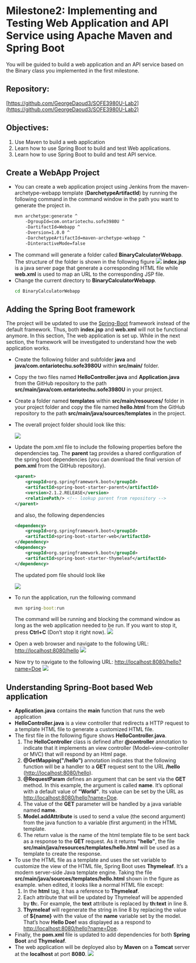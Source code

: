 # Milestone2: Implementing and Testing Web Application and API Service using Apache Maven and Spring Boot
You will be guided to build a web application and an API service based on the Binary class you implemented in the first milestone.
## Repository:
[https://github.com/GeorgeDaoud3/SOFE3980U-Lab2](https://github.com/GeorgeDaoud3/SOFE3980U-Lab2)

## Objectives:
1. Use Maven to build a web application
2. Learn how to use Spring Boot to build and test Web applications.
3. Learn how to use Spring Boot to build and test API service.

## Create a WebApp Project
* You can create a web application project using Jenkins from the maven-archetype-webapp template (**DarchetypeArtifactId**) by running the following command in the command window in the path you want to generate the project in.
    ``` cmd
    mvn archetype:generate ^
    	-DgroupId=com.ontariotechu.sofe3980U ^
    	-DartifactId=Webapp ^
    	-Dversion=1.0.0 ^
    	-DarchetypeArtifactId=maven-archetype-webapp ^
    	-DinteractiveMode=false
    ```
* The command will generate a folder called **BinaryCalculatorWebapp**. The structure of the folder is shown in the following figure
    ![](images/sq2_1.jpg)
    **index.jsp** is a java server page that generate a corresponding HTML file while **web.xml** is used to map an URL to the corresponding JSP file.
*	Change the current directory to **BinaryCalculatorWebapp**.
    ``` cmd
    cd BinaryCalculatorWebapp
    ```
## Adding the Spring Boot framework
The project will be updated to use the [Spring-Boot](https://spring.io/projects/spring-boot) framework instead of the default framework. Thus, both **index.jsp** and **web.xml** will not be functional anymore. In this section, The web application is set up. While in the next section, the framework will be investigated to understand how the web application works.  
*	Create the following folder and subfolder **java** and **java/com.ontariotechu.sofe3980U** within **src/main/** folder.
*	Copy the two files named **HelloController.java** and **Application.java** from the GitHub repository to the path **src/main/java/com.ontariotechu.sofe3980U** in your project.
*	Create a folder named **templates** within **src/main/resources/** folder in your project folder and copy the file named **hello.html** from the GitHub repository to the path **src/main/java/sources/templates** in the project.
*	The overall project folder should look like this:
    
    ![](images/sq2_2.jpg)
*	Update the pom.xml file to include the following properties before the dependencies tag.  The **parent** tag provides a shared configuration of the spring boot dependencies (you can download the final version of **pom.xml** from the GitHub repository).
    ``` xml
    <parent>
    	<groupId>org.springframework.boot</groupId>
    	<artifactId>spring-boot-starter-parent</artifactId>
    	<version>2.1.2.RELEASE</version>
	    <relativePath/> <!-- lookup parent from repository -->
    </parent>
    ```
    and also, the following dependencies 
    ``` xml
    <dependency>
    	<groupId>org.springframework.boot</groupId>
    	<artifactId>spring-boot-starter-web</artifactId>
    </dependency>
    <dependency>
    	<groupId>org.springframework.boot</groupId>
    	<artifactId>spring-boot-starter-thymeleaf</artifactId>
    </dependency>	
    ```
    The updated pom file should look like
    
    ![](images/sq2_3.jpg)
*	To run the application, run the following command
    ``` cmd
    mvn spring-boot:run
    ```
    The command will be running and blocking the command window as long as the web application needed to be run. If you want to stop it, press **Ctrl+C** (Don’t stop it right now).
    ![](images/sq2_4.jpg) 
* Open a web browser and navigate to the following URL: [http://localhost:8080/hello](http://localhost:8080/hello)
    ![](images/sq2_5.jpg)
* Now try to navigate to the following URL: [http://localhost:8080/hello?name=Doe](http://localhost:8080/hello?name=Doe)
    ![](images/sq2_5a.jpg)

## Understanding Spring-Boot based Web application
* **Application.java** contains the **main** function that runs the web application
* **HelloController.java** is a view controller that redirects a HTTP request to a template HTML file to generate a customized HTML file.
* The first file in the following figure shows **HelloController.java**. 
    1. The **HelloController** class is defined after **@controller** annotation to indicate that it implements an view controller (Model–view–controller or MVC) that will respond by an Html page.
    2. **@GetMapping("/hello")** annotation indicates that the following function will be a handler to a **GET** request sent to the URL **/hello** ([http://localhost:8080/hello](http://localhost:8080/hello)).
    3. **@RequestParam** defines an argument that can be sent via the **GET** method. In this example, the argument is called **name**. It’s optional with a default value of **"World"**. Its value can be set by the URL as [http://localhost:8080/hello?name=Doe](http://localhost:8080/hello?name=Doe). 
    4. The value of the **GET** parameter will be handled by a java variable named **name**.
    5. **Model.addAttribute** is used to send a value (the second argument) from the java function to a variable (first argument) in the HTML template.
    6. The return value is the name of the html template file to be sent back as a response to the **GET** request. As it returns **"hello"**, the file **src/main/java/resources/templates/hello.html** will be used as a template to create the response.
* To use the HTML file as a template and uses the set variable to customize the view of the HTML file, Spring Boot uses **Thymeleaf**. It’s a modern server-side Java template engine. Taking the file  **src/main/java/sources/templates/hello.html** shown in the figure as example. when edited, it looks like a normal HTML file except:
    1. In the **html** tag, it has a reference to **Thymeleaf**.
    2. Each attribute that will be updated by Thymeleaf will be appended by **th:**. For example, the **text** attribute is replaced by **th:text** in line 8. 
    3. **Thymeleaf** will regenerate the string in line 8 by replacing the value of **${name}** with the value of the **name** variable set by the model. That’s how **Hello Doe!** was displayed as a respond to  [http://localhost:8080/hello?name=Doe](http://localhost:8080/hello?name=Doe).
* Finally, the **pom.xml** file is updated to add dependencies for both **Spring Boot** and **Thymeleaf**.
* The web application will be deployed also by **Maven** on a **Tomcat** server at the **localhost** at port **8080**.
    ![](images/sq2_6.jpg)
